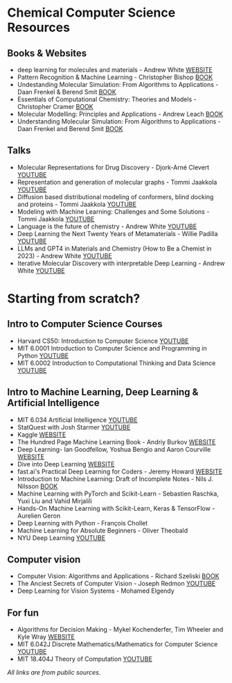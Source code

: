 # Chemical Computer Science Resources
  
## Books & Websites
- deep learning for molecules and materials - Andrew White [WEBSITE](https://dmol.pub/)
- Pattern Recognition & Machine Learning - Christopher Bishop [BOOK](https://www.microsoft.com/en-us/research/uploads/prod/2006/01/Bishop-Pattern-Recognition-and-Machine-Learning-2006.pdf)
- Undestanding Molecular Simulation: From Algorithms to Applications - Daan Frenkel & Berend Smit [BOOK](https://www.eng.uc.edu/~beaucag/Classes/AdvancedMaterialsThermodynamics/Books/%5BComputational%20science%20(San%20Diego,%20Calif.)%5D%20Daan%20Frenkel_%20Berend%20Smit%20-%20Understanding%20molecular%20simulation%20_%20from%20algorithms%20to%20applications%20(2002,%20Academic%20Press%20)%20-%20libgen.lc.pdf)
- Essentials of Computational Chemistry: Theories and Models - Christopher Cramer [BOOK](https://www.eng.uc.edu/~beaucag/Classes/AdvancedMaterialsThermodynamics/Books/Essentials%20of%20Computational%20Chemistry.pdf)
- Molecular Modelling: Principles and Applications - Andrew Leach [BOOK](http://course.sdu.edu.cn/Download2/20211011140445728.pdf)
- Understanding Molecular Simulation: From Algorithms to Applications - Daan Frenkel and Berend Smit [BOOK](https://datagrid.hu/boda/Boda-sajat/Rush/Books/Frenkel.pdf)

## Talks
- Molecular Representations for Drug Discovery - Djork-Arné Clevert [YOUTUBE](https://www.youtube.com/watch?v=ho9f-5JsJD8)
- Representation and generation of molecular graphs - Tommi Jaakkola [YOUTUBE](https://www.youtube.com/watch?v=ISX-mHnQhaw)
- Diffusion based distributional modeling of conformers, blind docking and proteins - Tommi Jaakkola [YOUTUBE](https://www.youtube.com/watch?v=HOlVUEZr7Nw)
- Modeling with Machine Learning: Challenges and Some Solutions - Tommi Jaakkola [YOUTUBE](https://www.youtube.com/watch?v=swdHeK7VajM)
- Language is the future of chemistry - Andrew White [YOUTUBE](https://www.youtube.com/watch?v=FpTV9NvWb64)
- Deep Learning the Next Twenty Years of Metamaterials - Willie Padilla [YOUTUBE](https://www.youtube.com/watch?v=FpTV9NvWb64)
- LLMs and GPT4 in Materials and Chemistry (How to Be a Chemist in 2023) - Andrew White [YOUTUBE](https://www.youtube.com/watch?v=0HNu2AE0frw)
- Iterative Molecular Discovery with interpretable Deep Learning - Andrew White [YOUTUBE](https://www.youtube.com/watch?v=tuYD8atBijg)
           
       
# Starting from scratch?
  
## Intro to Computer Science Courses
- Harvard CS50: Introduction to Computer Science [YOUTUBE](https://www.youtube.com/watch?v=IDDmrzzB14M&list=PLhQjrBD2T380F_inVRXMIHCqLaNUd7bN4)
- MIT 6.0001 Introduction to Computer Science and Programming in Python [YOUTUBE](https://www.youtube.com/watch?v=nykOeWgQcHM&list=PLUl4u3cNGP63WbdFxL8giv4yhgdMGaZNA)
- MIT 6.0002 Introduction to Computational Thinking and Data Science [YOUTUBE](https://www.youtube.com/watch?v=C1lhuz6pZC0&list=PLUl4u3cNGP619EG1wp0kT-7rDE_Az5TNd)

## Intro to Machine Learning, Deep Learning & Artificial Intelligence
- MIT 6.034 Artificial Intelligence [YOUTUBE](https://www.youtube.com/watch?v=TjZBTDzGeGg&list=PLUl4u3cNGP63gFHB6xb-kVBiQHYe_4hSi)
- StatQuest with Josh Starmer [YOUTUBE](https://www.youtube.com/@statquest)
- Kaggle [WEBSITE](kaggle.com)
- The Hundred Page Machine Learning Book - Andriy Burkov [WEBSITE](https://themlbook.com/wiki/doku.php)
- Deep Learning- Ian Goodfellow, Yoshua Bengio and Aaron Courville [WEBSITE](https://www.deeplearningbook.org/)
- Dive into Deep Learning [WEBSITE](http://d2l.ai/index.html)
- fast.ai's Practical Deep Learning for Coders - Jeremy Howard [WEBSITE](https://course.fast.ai/)
- Introduction to Machine Learning: Draft of Incomplete Notes - Nils J. Nilsson [BOOK](https://ai.stanford.edu/~nilsson/mlbook.html)
- Machine Learning with PyTorch and Scikit-Learn - Sebastien Raschka, Yuxi Liu and Vahid Mirjalili
- Hands-On Machine Learning with Scikit-Learn, Keras & TensorFlow - Aurelien Geron
- Deep Learning with Python - François Chollet
- Machine Learning for Absolute Beginners - Oliver Theobald
- NYU Deep Learning [YOUTUBE](https://www.youtube.com/watch?v=mTtDfKgLm54&list=PLLHTzKZzVU9e6xUfG10TkTWApKSZCzuBI)

## Computer vision
- Computer Vision: Algorithms and Applications - Richard Szeliski [BOOK](https://szeliski.org/Book/)
- The Anciest Secrets of Computer Vision - Joseph Redmon [YOUTUBE](https://www.youtube.com/watch?v=8jXIAWg_yHU&list=PLjMXczUzEYcHvw5YYSU92WrY8IwhTuq7p)
- Deep Learning for Vision Systems - Mohamed Elgendy

## For fun
- Algorithms for Decision Making - Mykel Kochenderfer, Tim Wheeler and Kyle Wray [WEBSITE](https://algorithmsbook.com/)
- MIT 6.042J Discrete Mathematics/Mathematics for Computer Science [YOUTUBE](https://www.youtube.com/watch?v=L3LMbpZIKhQ&list=PLB7540DEDD482705B)
- MIT 18.404J Theory of Computation [YOUTUBE](https://www.youtube.com/watch?v=9syvZr-9xwk&list=PLUl4u3cNGP60_JNv2MmK3wkOt9syvfQWY)

*All links are from public sources.*
